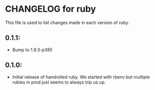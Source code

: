 # CHANGELOG for ruby

This file is used to list changes made in each version of ruby.

## 0.1.1:

* Bump to 1.9.3-p385

## 0.1.0:

* Initial release of handrolled ruby. We started with rbenv but multiple rubies in prod just seems to always trip us up.
